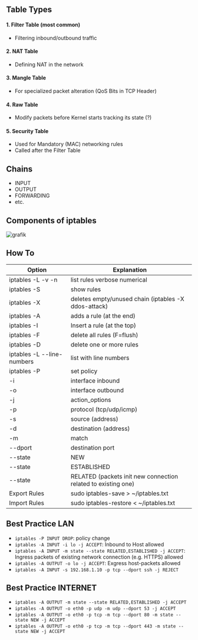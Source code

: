## Table Types

#### 1. Filter Table (most common)
- Filtering inbound/outbound traffic

#### 2. NAT Table
- Defining NAT in the network

#### 3. Mangle Table
- For specialized packet alteration (QoS Bits in TCP Header)

#### 4. Raw Table
- Modify packets before Kernel starts tracking its state (?)

#### 5. Security Table
- Used for Mandatory (MAC) networking rules
- Called after the Filter Table

## Chains
- INPUT
- OUTPUT
- FORWARDING
- etc.

## Components of iptables

![grafik](https://user-images.githubusercontent.com/84674087/132100832-0639895d-de51-40ea-b331-cd402d30bafa.png)

## How To

Option | Explanation
------ | -----------
iptables -L -v -n | list rules verbose numerical
iptables -S | show rules
iptables -X | deletes empty/unused chain (iptables -X ddos-attack)
iptables -A | adds a rule (at the end)
iptables -I | Insert a rule (at the top)
iptables -F | delete all rules (F=flush)
iptables -D | delete one or more rules
iptables -L --line-numbers | list with line numbers
iptables -P | set policy
-i | interface inbound
-o | interface outbound
-j | action_options
-p | protocol (tcp/udp/icmp)
-s | source (address)
-d | destination (address)
-m | match
--dport | destination port
--state | NEW
--state | ESTABLISHED
--state | RELATED (packets init new connection related to existing one)
Export Rules | sudo iptables-save > ~/iptables.txt
Import Rules | sudo iptables-restore < ~/iptables.txt

## Best Practice LAN

- `iptables -P INPUT DROP`: policy change
- `iptables -A INPUT -i lo -j ACCEPT`: Inbound to Host allowed
- `iptables -A INPUT -m state --state RELATED,ESTABLISHED -j ACCEPT`: Ingress packets of existing network connection (e.g. HTTPS) allowed
- `iptables -A OUTPUT -o lo -j ACCEPT`: Exgress host-packets allowed
- `iptables -A INPUT -s 192.168.1.10 -p tcp --dport ssh -j REJECT`

## Best Practice INTERNET
- `iptables -A OUTPUT -m state --state RELATED,ESTABLISHED -j ACCEPT`
- `iptables -A OUTPUT -o eth0 -p udp -m udp --dport 53 -j ACCEPT`
- `iptables -A OUTPUT -o eth0 -p tcp -m tcp --dport 80 -m state --state NEW -j ACCEPT`
- `iptables -A OUTPUT -o eth0 -p tcp -m tcp --dport 443 -m state --state NEW -j ACCEPT`
